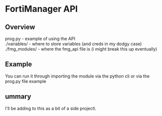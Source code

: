 # FortiManager API
## Overview
prog.py - example of using the API\
./variables/ - where to store variables (and creds in my dodgy case)\
./fmg_modules/ - where the fmg_api file is (i might break this up eventually)
## Example
You can run it through importing the module via the python cli or via the prog.py file example
## ummary
I'll be adding to this as a bit of a side project\
